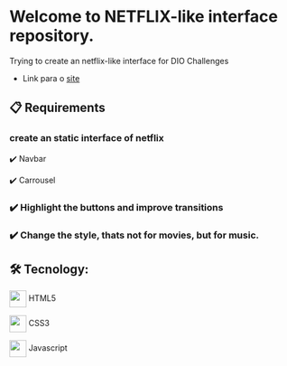 # Welcome to NETFLIX-like interface repository.
Trying to create an netflix-like interface for DIO Challenges 
- Link para o [site](https://alexandredornellas.github.io/Netflix-interface-JS/)

## 📋 Requirements

### create an static interface of netflix

 ✔️ Navbar

 ✔️ Carrousel

 ### ✔️ Highlight the buttons and improve transitions
 ### ✔️  Change the style, thats not for movies, but for music.

## 🛠 Tecnology:

<img src="https://cdn.jsdelivr.net/gh/devicons/devicon/icons/html5/html5-original.svg" align="center" width="30" height="30" /> HTML5

<img src="https://cdn.jsdelivr.net/gh/devicons/devicon/icons/css3/css3-original.svg" align="center" width="30" height="30" /> CSS3

<img src="https://cdn.jsdelivr.net/gh/devicons/devicon/icons/javascript/javascript-original.svg" align="center" width="30" height="30" /> Javascript
